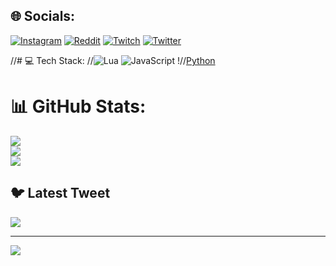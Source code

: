 
## 🌐 Socials:
[![Instagram](https://img.shields.io/badge/Instagram-%23E4405F.svg?logo=Instagram&logoColor=white)](https://instagram.com/ahmet_enis23) [![Reddit](https://img.shields.io/badge/Reddit-%23FF4500.svg?logo=Reddit&logoColor=white)](https://reddit.com/user/ahmetenis23) [![Twitch](https://img.shields.io/badge/Twitch-%239146FF.svg?logo=Twitch&logoColor=white)](https://twitch.tv/ahmetenis23) [![Twitter](https://img.shields.io/badge/Twitter-%231DA1F2.svg?logo=Twitter&logoColor=white)](https://twitter.com/ahmetenisg) 

//# 💻 Tech Stack:
//![Lua](https://img.shields.io/badge/lua-%232C2D72.svg?style=flat-square&logo=lua&logoColor=white) ![JavaScript](https://img.shields.io/badge/javascript-%23323330.svg?style=flat-square&logo=javascript&logoColor=%23F7DF1E) !//[Python](https://img.shields.io/badge/python-3670A0?style=flat-square&logo=python&logoColor=ffdd54)
# 📊 GitHub Stats:
![](https://github-readme-stats.vercel.app/api?username=AhmetEnis23&theme=merko&hide_border=false&include_all_commits=true&count_private=false)<br/>
![](https://github-readme-streak-stats.herokuapp.com/?user=AhmetEnis23&theme=merko&hide_border=false)<br/>
![](https://github-readme-stats.vercel.app/api/top-langs/?username=AhmetEnis23&theme=merko&hide_border=false&include_all_commits=true&count_private=false&layout=compact)

## 🐦 Latest Tweet
[![](https://gtce.itsvg.in/api?username=ahmetenisg)](https://github.com/VishwaGauravIn/github-twitter-card-embed)

---
[![](https://visitcount.itsvg.in/api?id=AhmetEnis23&icon=0&color=0)](https://visitcount.itsvg.in)

<!-- Proudly created with GPRM ( https://gprm.itsvg.in ) -->
